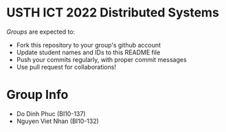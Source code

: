 USTH ICT 2022 Distributed Systems
=====================================

*Groups* are expected to:

* Fork this repository to your group's github account
* Update student names and IDs to this README file
* Push your commits regularly, with proper commit messages
* Use pull request for collaborations!

Group Info
=======================

* Do Dinh Phuc (BI10-137)
* Nguyen Viet Nhan (BI10-132)

